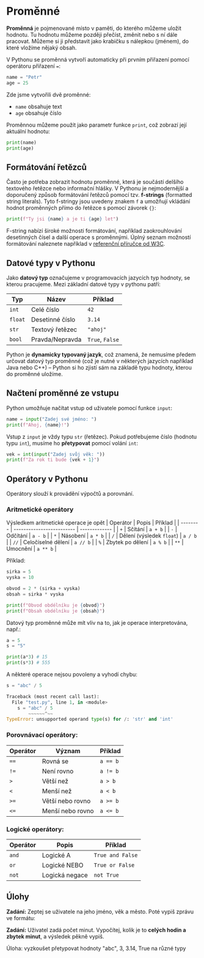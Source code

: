 Proměnné
========

**Proměnná** je pojmenované místo v paměti, do kterého můžeme uložit hodnotu. Tu hodnotu můžeme později přečíst, změnit nebo s ní dále pracovat. Můžeme si ji představit jako krabičku s nálepkou (jménem), do které vložíme nějaký obsah.

V Pythonu se proměnná vytvoří automaticky při prvním přiřazení pomocí operátoru přiřazení `=`:

```python
name = "Petr"
age = 25
```

Zde jsme vytvořili dvě proměnné:

* `name` obsahuje text
* `age` obsahuje číslo

Proměnnou můžeme použít jako parametr funkce `print`, což zobrazí její aktuální hodnotu:

```python
print(name)
print(age)
```


Formátování řetězců
-------------------

Často je potřeba zobrazit hodnotu proměnné, která je součástí delšího textového řetězce nebo informační hlášky. V Pythonu je nejmodernější a doporučený způsob formátování řetězců pomocí tzv. **f-strings** (formatted string literals). Tyto f-stringy jsou uvedeny znakem `f` a umožňují vkládání hodnot proměnných přímo do řetězce s pomocí závorek `{}`:

```python
print(f"Ty jsi {name} a je ti {age} let")
```

F-string nabízí široké možnosti formátování, například zaokrouhlování desetinných čísel a další operace s proměnnými. Úplný seznam možností formátování naleznete například v [referenční příručce od W3C](https://www.w3schools.com/python/python_string_formatting.asp).


Datové typy v Pythonu
---------------------

Jako **datový typ** označujeme v programovacích jazycích typ hodnoty, se kterou pracujeme. Mezi základní datové typy v pythonu patří:

| Typ     | Název           | Příklad         |
| ------- | --------------- | --------------- |
| `int`   | Celé číslo      | `42`            |
| `float` | Desetinné číslo | `3.14`          |
| `str`   | Textový řetězec | `"ahoj"`        |
| `bool`  | Pravda/Nepravda | `True`, `False` |

Python je **dynamicky typovaný jazyk**, což znamená, že nemusíme předem určovat datový typ proměnné (což je nutné v některých jazycích například Java nebo C++) – Python si ho zjistí sám na základě typu hodnoty, kterou do proměnné uložíme.


Načtení proměnné ze vstupu
--------------------------

Python umožňuje načítat vstup od uživatele pomocí funkce `input`:

```python
name = input("Zadej své jméno: ")
print(f"Ahoj, {name}!")
```

Vstup z `input` je vždy typu `str` (řetězec). Pokud potřebujeme číslo (hodnotu typu `int`), musíme ho **přetypovat** pomocí volání `int`:

```python
vek = int(input("Zadej svůj věk: "))
print(f"Za rok ti bude {vek + 1}")
```

Operátory v Pythonu
-------------------

Operátory slouží k provádění výpočtů a porovnání.

### Aritmetické operátory

Výsledkem aritmetické operace je opět 
| Operátor | Popis                     | Příklad       |
| -------- | ------------------------- | ------------- |
| `+`      | Sčítání                   | `a + b`       |
| `-`      | Odčítání                  | `a - b`       |
| `*`      | Násobení                  | `a * b`       |
| `/`      | Dělení (výsledek `float`) | `a / b`       |
| `//`     | Celočíselné dělení        | `a // b`      |
| `%`      | Zbytek po dělení          | `a % b`       |
| `**`     | Umocnění                  | `a ** b`      |

Příklad:

```python
sirka = 5
vyska = 10

obvod = 2 * (sirka + vyska)
obsah = sirka * vyska

print(f"Obvod obdélníku je {obvod}")
print(f"Obsah obdélníku je {obsah}")
```

Datový typ proměnné může mít vliv na to, jak je operace interpretována, např.:

```python
a = 5
s = "5"

print(a*3) # 15
print(s*3) # 555
```

A některé operace nejsou povoleny a vyhodí chybu:

```python
s = "abc" / 5
```

```python
Traceback (most recent call last):
  File "test.py", line 1, in <module>
    s = "abc" / 5
        ~~~~~~^~~
TypeError: unsupported operand type(s) for /: 'str' and 'int'
```


### Porovnávací operátory:

| Operátor | Význam           | Příklad  |
| -------- | ---------------- | -------- |
| `==`     | Rovná se         | `a == b` |
| `!=`     | Není rovno       | `a != b` |
| `>`      | Větší než        | `a > b`  |
| `<`      | Menší než        | `a < b`  |
| `>=`     | Větší nebo rovno | `a >= b` |
| `<=`     | Menší nebo rovno | `a <= b` |


### Logické operátory:

| Operátor | Popis          | Příklad          |
| -------- | -------------- | ---------------- |
| `and`    | Logické A      | `True and False` |
| `or`     | Logické NEBO   | `True or False`  |
| `not`    | Logická negace | `not True`       |

Úlohy
-----

**Zadání:**
Zeptej se uživatele na jeho jméno, věk a město. Poté vypiš zprávu ve formátu:


**Zadání:**
Uživatel zadá počet minut. Vypočítej, kolik je to **celých hodin a zbytek minut**, a výsledek pěkně vypiš.


Úloha: vyzkoušet přetypovat hodnoty "abc", 3, 3.14, True na různé typy

